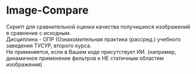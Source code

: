 # Image-Compare
Скрипт для сравнительной оценки качества получишихся изображений в сравнение с исходным. \
Дисциплина - ОПР (Ознакомительная практика (рассред.) учебного заведения ТУСУР, второго курса. \
Не применяется, если в Вашем коде присутствует ИИ. (например, динамичное применение фильтров к НЕ статичным областям изображения)
